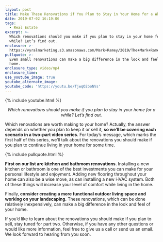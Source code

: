 ```yaml
---
layout: post
title: Make These Renovations if You Plan to Stay in Your Home for a While
date: 2019-07-02 16:19:06
tags:
  - Real Estate
excerpt: >-
  Which renovations should you make if you plan to stay in your home for a
  while? Let’s find out.
enclosure: >-
  https://vyralmarketing.s3.amazonaws.com/Mark+Ramey/2019/The+Mark+Ramey+Group-+Renovations+When+Keeping+Part+1.mp4
pullquote: >-
  Even small renovations can make a big difference in the look and feel of your
  home.
enclosure_type: video/mp4
enclosure_time:
use_youtube_image: true
youtube_alternate_image:
youtube_code: 'https://youtu.be/TjwqO2boNVs'
---
```


{% include youtube.html %}

<p style="text-align: center;"><em>Which renovations should you make if you plan to stay in your home for a while? Let’s find out.</em></p>

Which renovations are worth making to your home? Actually, the answer depends on whether you plan to keep it or sell it, **so we’ll be covering each scenario in a two-part video series.** For today’s message, which marks the first half of this series, we’ll talk about the renovations you should make if you plan to continue living in your home for some time.

{% include pullquote.html %}

**First on our list are kitchen and bathroom renovations.** Installing a new kitchen or bathroom is one of the best investments you can make for your personal lifestyle and enjoyment. Adding new flooring throughout your home can also be a wise move, as can installing a new HVAC system. Both of these things will increase your level of comfort while living in the home.&nbsp;

Finally, **consider creating a more functional outdoor living space and working on your landscaping.** These renovations, which can be done relatively inexpensively, can make a big difference in the look and feel of your home.

If you’d like to learn about the renovations you should make if you plan to sell, stay tuned for part two. Otherwise, if you have any other questions or would like more information, feel free to give us a call or send us an email. We look forward to hearing from you soon.